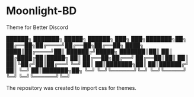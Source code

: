 # Moonlight-BD
Theme for Better Discord

██████╗ ███████╗ █████╗ ██████╗     ███╗   ███╗███████╗██╗
██╔══██╗██╔════╝██╔══██╗██╔══██╗    ████╗ ████║██╔════╝██║
██████╔╝█████╗  ███████║██║  ██║    ██╔████╔██║█████╗  ██║
██╔══██╗██╔══╝  ██╔══██║██║  ██║    ██║╚██╔╝██║██╔══╝  ╚═╝
██║  ██║███████╗██║  ██║██████╔╝    ██║ ╚═╝ ██║███████╗██╗
╚═╝  ╚═╝╚══════╝╚═╝  ╚═╝╚═════╝     ╚═╝     ╚═╝╚══════╝╚═╝

The repository was created to import css for themes.
